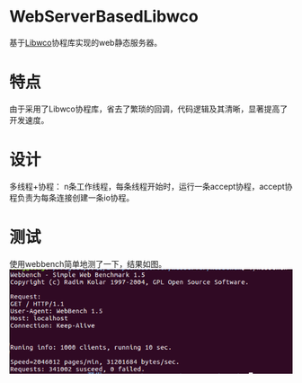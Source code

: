 # WebServerBasedLibwco
基于[Libwco](https://github.com/wanston/libwco)协程库实现的web静态服务器。

# 特点
由于采用了Libwco协程库，省去了繁琐的回调，代码逻辑及其清晰，显著提高了开发速度。

# 设计
多线程+协程：
n条工作线程，每条线程开始时，运行一条accept协程，accept协程负责为每条连接创建一条io协程。

# 测试
使用webbench简单地测了一下，结果如图。
![测试结果](https://github.com/wanston/WebServerBasedLibwco/blob/master/image/%E5%8D%8F%E7%A8%8BServer%E6%B5%8B%E8%AF%95.png?raw=true)
